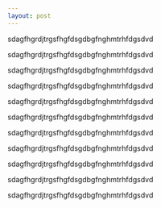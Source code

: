 ```yaml
---
layout: post
---
```

sdagfhgrdjtrgsfhgfdsgdbgfnghmtrhfdgsdvd

sdagfhgrdjtrgsfhgfdsgdbgfnghmtrhfdgsdvd

sdagfhgrdjtrgsfhgfdsgdbgfnghmtrhfdgsdvd

sdagfhgrdjtrgsfhgfdsgdbgfnghmtrhfdgsdvd

sdagfhgrdjtrgsfhgfdsgdbgfnghmtrhfdgsdvd

sdagfhgrdjtrgsfhgfdsgdbgfnghmtrhfdgsdvd

sdagfhgrdjtrgsfhgfdsgdbgfnghmtrhfdgsdvd

sdagfhgrdjtrgsfhgfdsgdbgfnghmtrhfdgsdvd

sdagfhgrdjtrgsfhgfdsgdbgfnghmtrhfdgsdvd

sdagfhgrdjtrgsfhgfdsgdbgfnghmtrhfdgsdvd

sdagfhgrdjtrgsfhgfdsgdbgfnghmtrhfdgsdvd
